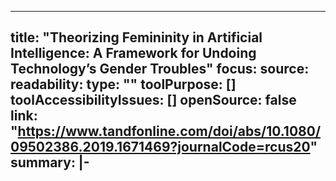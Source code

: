 ---
title: "Theorizing Femininity in Artificial Intelligence: A Framework for Undoing Technology’s Gender Troubles"
focus: 
source: 
readability: 
type: ""
toolPurpose: []
toolAccessibilityIssues: []
openSource: false
link: "https://www.tandfonline.com/doi/abs/10.1080/09502386.2019.1671469?journalCode=rcus20"
summary: |-
  ---

